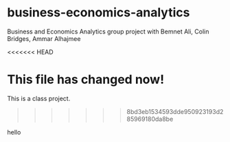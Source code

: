 # business-economics-analytics
Business and Economics Analytics group project with Bemnet Ali, Colin Bridges, Ammar Alhajmee

<<<<<<< HEAD

This file has changed now!
=======
This is a class project.
>>>>>>> 8bd3eb1534593dde950923193d285969180da8be

hello


